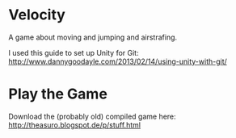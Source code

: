 Velocity
========

A game about moving and jumping and airstrafing.

I used this guide to set up Unity for Git: http://www.dannygoodayle.com/2013/02/14/using-unity-with-git/

Play the Game
=======

Download the (probably old) compiled game here: http://theasuro.blogspot.de/p/stuff.html
